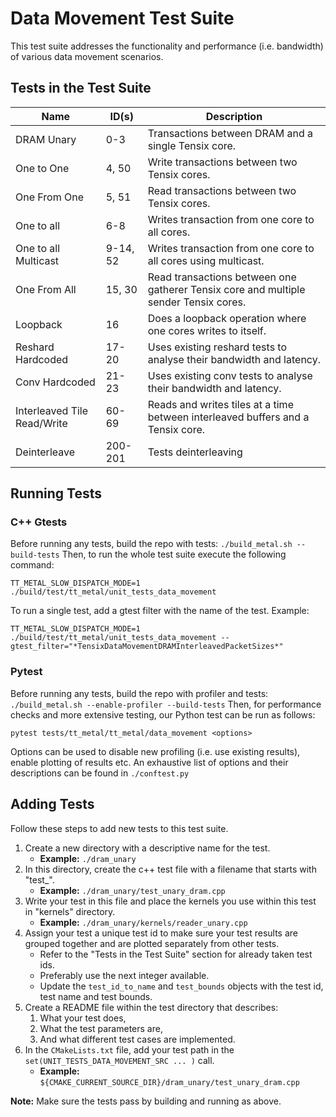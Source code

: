 # Data Movement Test Suite

This test suite addresses the functionality and performance (i.e. bandwidth) of various data movement scenarios.

## Tests in the Test Suite

| Name                        | ID(s)      | Description                                                                          |
| ----------                  | -----      | ----------------------------------------------------                                 |
| DRAM Unary                  | 0-3        | Transactions between DRAM and a single Tensix core.                                  |
| One to One                  | 4, 50      | Write transactions between two Tensix cores.                                         |
| One From One                | 5, 51      | Read transactions between two Tensix cores.                                          |
| One to all                  | 6-8        | Writes transaction from one core to all cores.                                       |
| One to all Multicast        | 9-14, 52   | Writes transaction from one core to all cores using multicast.                       |
| One From All                | 15, 30     | Read transactions between one gatherer Tensix core and multiple sender Tensix cores. |
| Loopback                    | 16         | Does a loopback operation where one cores writes to itself.                          |
| Reshard Hardcoded           | 17-20      | Uses existing reshard tests to analyse their bandwidth and latency.                  |
| Conv Hardcoded              | 21-23      | Uses existing conv tests to analyse their bandwidth and latency.                     |
| Interleaved Tile Read/Write | 60-69      | Reads and writes tiles at a time between interleaved buffers and a Tensix core.      |
| Deinterleave                | 200-201    | Tests deinterleaving                                                                 |

## Running Tests
### C++ Gtests
Before running any tests, build the repo with tests: ```./build_metal.sh --build-tests```
Then, to run the whole test suite execute the following command:
```
TT_METAL_SLOW_DISPATCH_MODE=1 ./build/test/tt_metal/unit_tests_data_movement
```

To run a single test, add a gtest filter with the name of the test. Example:
```
TT_METAL_SLOW_DISPATCH_MODE=1 ./build/test/tt_metal/unit_tests_data_movement --gtest_filter="*TensixDataMovementDRAMInterleavedPacketSizes*"
```

### Pytest
Before running any tests, build the repo with profiler and tests: ```./build_metal.sh --enable-profiler --build-tests```
Then, for performance checks and more extensive testing, our Python test can be run as follows:
```
pytest tests/tt_metal/tt_metal/data_movement <options>
```

Options can be used to disable new profiling (i.e. use existing results), enable plotting of results etc.
An exhaustive list of options and their descriptions can be found in `./conftest.py`

## Adding Tests
Follow these steps to add new tests to this test suite.

1. Create a new directory with a descriptive name for the test.
    - **Example:** `./dram_unary`
2. In this directory, create the c++ test file with a filename that starts with "test_".
    - **Example:** `./dram_unary/test_unary_dram.cpp`
3. Write your test in this file and place the kernels you use within this test in "kernels" directory.
    - **Example:** `./dram_unary/kernels/reader_unary.cpp`
4. Assign your test a unique test id to make sure your test results are grouped together and are plotted separately from other tests.
    - Refer to the "Tests in the Test Suite" section for already taken test ids.
    - Preferably use the next integer available.
    - Update the `test_id_to_name` and `test_bounds` objects with the test id, test name and test bounds.
5. Create a README file within the test directory that describes:
    1. What your test does,
    2. What the test parameters are,
    3. And what different test cases are implemented.
6. In the `CMakeLists.txt` file, add your test path in the `set(UNIT_TESTS_DATA_MOVEMENT_SRC ... )` call.
    - **Example:** `${CMAKE_CURRENT_SOURCE_DIR}/dram_unary/test_unary_dram.cpp`

**Note:** Make sure the tests pass by building and running as above.
